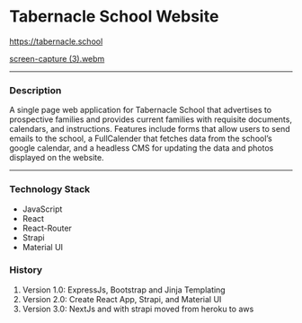 # **Tabernacle School Website**

<a href="https://tabernacle.school">
https://tabernacle.school
</a>

[screen-capture (3).webm](https://github.com/MattPereira/tabernacle-school/assets/73561520/865beb64-bd9d-4439-87f0-46eae7fc0472)




---
### **Description**
A single page web application for Tabernacle School that advertises to prospective families and provides current families with requisite documents, calendars, and instructions. Features include forms that allow users to send emails to the school, a FullCalender that fetches data from the school’s google calendar, and a headless CMS for updating the data and photos displayed on the website. 


---
### **Technology Stack**
- JavaScript
- React
- React-Router
- Strapi
- Material UI



### **History**
1. Version 1.0: ExpressJs, Bootstrap and Jinja Templating
2. Version 2.0: Create React App, Strapi, and Material UI
3. Version 3.0: NextJs and with strapi moved from heroku to aws

